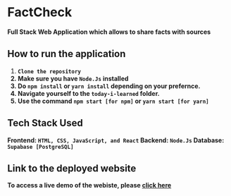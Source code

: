 # FactCheck

<strong>Full Stack Web Application which allows to share facts with sources</strong>

## How to run the application

1. <strong>`Clone the repository`
2. Make sure you have `Node.Js` installed
3. Do `npm install` or `yarn install` depending on your prefernce.
4. Navigate yourself to the `today-i-learned` folder.
5. Use the command `npm start [for npm]` or `yarn start [for yarn]`

## Tech Stack Used

Frontend: `HTML, CSS, JavaScript, and React`
Backend: `Node.Js`
Database: `Supabase [PostgreSQL]`

## Link to the deployed website

To access a live demo of the webiste, please <a href="https://fact-checks.netlify.app/"> click here</a>
